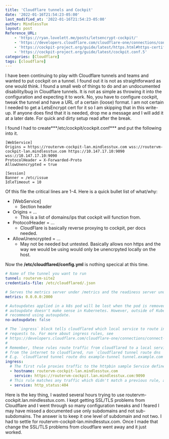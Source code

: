 ```yaml
---
title: 'Cloudflare tunnels and Cockpit'
date: '2022-01-16T21:54:23-05:00'
last_modified_at: '2022-01-16T21:54:23-05:00'
author: MindlessTux
layout: post
Reference_URL:
    - 'https://ryan.lovelett.me/posts/letsencrypt-cockpit/'
    - 'https://developers.cloudflare.com/cloudflare-one/connections/connect-apps/configuration/configuration-file/ingress'
    - 'https://cockpit-project.org/guide/latest/https.html#https-certificates'
    - 'https://cockpit-project.org/guide/latest/cockpit.conf.5'
categories: [Cloudflare]
tags: [cloudflare]
---
```


I have been continuing to play with Cloudflare tunnels and teams and wanted to put cockpit on a tunnel. I found out it is not as straightforward as one would think. I found a small web of things to do and an undocumented disability/bug in Cloudflare tunnels. It is not as simple as throwing it into the configuration and expecting it to work. No, you have to configure cockpit, tweak the tunnel and have a URL of a certain (loose) format. I am not certain I needed to get a LetsEncrypt cert for it so I am skipping that in this write-up. If anyone does find that it is needed, drop me a message and I will add it at a later date. For quick and dirty setup read after the break.

<!--readmore-->

I found I had to create***/etc/cockpit/cockpit.conf*** and put the following into it.

```
[WebService]
Origins = https://routervm-cockpit-lan.mindlesstux.com wss://routervm-cockpit-lan.mindlesstux.com https://10.147.17.10:9090 wss://10.147.17.10:9090
ProtocolHeader = X-Forwarded-Proto
AllowUnencrypted = true

[Session]
Banner = /etc/issue
IdleTimeout = 10

```

Of this file the critical lines are 1-4. Here is a quick bullet list of what/why:

- \[WebService\] 
    - Section header
- Origins = … 
    - This is a list of domains/ips that cockpit will function from.
- ProtocolHeader = … 
    - CloudFlare is basically reverse proxying to cockpit, per docs needed.
- AllowUnencrypted = … 
    - May not be needed but untested. Basically allows non https and the way we would be using would only be unencrpyted locally on the host.

Now the **/etc/cloudflared/config.yml** is nothing specical at this time.

```yaml
# Name of the tunnel you want to run
tunnel: routervm-site2
credentials-file: /etc/cloudflared/.json

# Serves the metrics server under /metrics and the readiness server under /ready
metrics: 0.0.0.0:2000

# Autoupdates applied in a k8s pod will be lost when the pod is removed or restarted, so
# autoupdate doesn't make sense in Kubernetes. However, outside of Kubernetes, we strongly
# recommend using autoupdate.
no-autoupdate: false

# The `ingress` block tells cloudflared which local service to route incoming
# requests to. For more about ingress rules, see
# https://developers.cloudflare.com/cloudflare-one/connections/connect-apps/configuration/ingress
#
# Remember, these rules route traffic from cloudflared to a local service. To route traffic
# from the internet to cloudflared, run `cloudflared tunnel route dns  `.
# E.g. `cloudflared tunnel route dns example-tunnel tunnel.example.com`.
ingress:
  # The first rule proxies traffic to the httpbin sample Service defined in app.yaml
  - hostname: routervm-cockpit-lan.mindlesstux.com
    service: https://routervm-cockpit.lan.mindlesstux.com:9090
  # This rule matches any traffic which didn't match a previous rule, and responds with HTTP 404.
  - service: http_status:404

```

Here is the key thing, I wasted several hours trying to use routervm-cockpit.lan.mindlesstux.com. I kept getting SSL/TLS problems from Cloudflare and I went through so many configuration tweaks and I feared I may have missed a documented use only subdomains and not sub-subdomains. The answer is to keep it one level of subdomain and not two. I had to settle for routervm-cockpit-lan.mindlesstux.com. Once I made that change the SSL/TLS problems from cloudflare went away and it just worked.